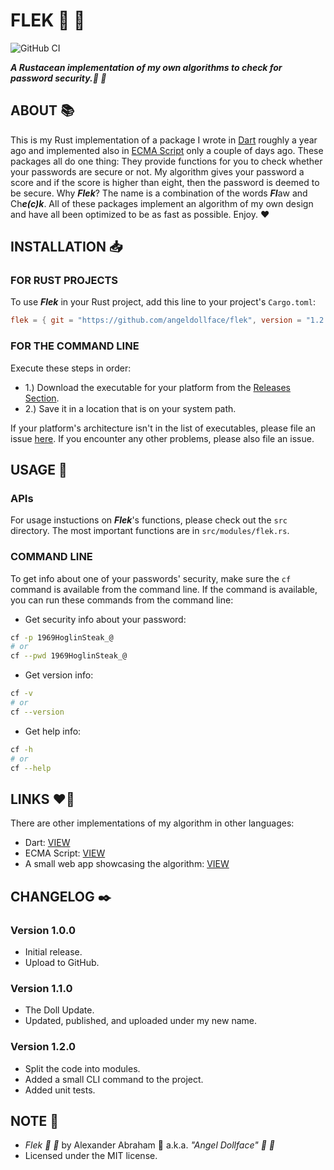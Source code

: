 # FLEK :crab: :ribbon:

![GitHub CI](https://github.com/angeldollface/flek/actions/workflows/rust.yml/badge.svg)

***A Rustacean implementation of my own algorithms to check for password security.:crab: :ribbon:***

## ABOUT :books:

This is my Rust implementation of a package I wrote in [Dart](https://github.com/angeldollface/securitycheck) roughly a year ago and implemented also in [ECMA Script](https://github.com/angeldollface/vulcheck) only a couple of days ago. These packages all do one thing: They provide functions for you to check whether your passwords are secure or not. My algorithm gives your password a score and if the score is higher than eight, then the password is deemed to be secure. Why ***Flek***? The name is a combination of the words ***Fl***aw and Ch***e(c)k***. All of these packages implement an algorithm of my own design and have all been optimized to be as fast as possible. Enjoy. :heart:

## INSTALLATION :inbox_tray:

### FOR RUST PROJECTS

To use ***Flek*** in your Rust project, add this line to your project's `Cargo.toml`:

```TOML
flek = { git = "https://github.com/angeldollface/flek", version = "1.2.0" }
```

### FOR THE COMMAND LINE

Execute these steps in order:

- 1.) Download the executable for your platform from the [Releases Section](https://github.com/angeldollface/flek/releases).
- 2.) Save it in a location that is on your system path.

If your platform's architecture isn't in the list of executables, please file an issue [here](https://github.com/angeldollface/flek/issues). If you encounter any other problems, please also file an issue.

## USAGE :hammer:

### APIs

For usage instuctions on ***Flek***'s functions, please check out the `src` directory. The most important functions are in `src/modules/flek.rs`.

### COMMAND LINE

To get info about one of your passwords' security, make sure the `cf` command is available from the command line. If the command is available, you can run these commands from the command line:

- Get security info about your password:

```bash
cf -p 1969HoglinSteak_@
# or
cf --pwd 1969HoglinSteak_@
```

- Get version info:

```bash
cf -v
# or
cf --version
```

- Get help info:

```bash
cf -h
# or
cf --help
```

## LINKS :heart_on_fire:

There are other implementations of my algorithm in other languages:

- Dart: [VIEW](https://github.com/angeldollface/securitycheck)
- ECMA Script: [VIEW](https://github.com/angeldollface/vulcheck)
- A small web app showcasing the algorithm: [VIEW](https://github.com/angeldollface/vcheck)

## CHANGELOG :black_nib:

### Version 1.0.0

- Initial release.
- Upload to GitHub.

### Version 1.1.0

- The Doll Update.
- Updated, published, and uploaded under my new name.

### Version 1.2.0

- Split the code into modules.
- Added a small CLI command to the project.
- Added unit tests.

## NOTE :scroll:

- *Flek :crab: :ribbon:* by Alexander Abraham :black_heart: a.k.a. *"Angel Dollface" :dolls: :ribbon:*
- Licensed under the MIT license.
